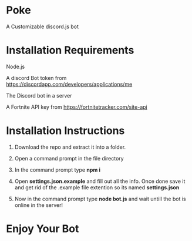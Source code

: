  # Poke
A Customizable discord.js bot 

# Installation Requirements
Node.js

A discord Bot token from https://discordapp.com/developers/applications/me

The Discord bot in a server

A Fortnite API key from https://fortnitetracker.com/site-api

# Installation Instructions
1. Download the repo and extract it into a folder.
2. Open a command prompt in the file directory 
3. In the command prompt type <b>npm i</b>
4. Open <b>settings.json.example</b> and fill out all the info. Once done save it and get rid of the .example file extention so its named <b>settings.json</b>

5. Now in the command prompt type <b>node bot.js</b> and wait untill the bot is online in the server!

# Enjoy Your Bot
